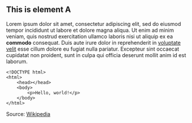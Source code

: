 ## This is element A

Lorem ipsum dolor sit amet, consectetur adipiscing elit, sed do eiusmod tempor incididunt ut labore et dolore magna aliqua. Ut enim ad minim veniam, quis nostrud exercitation ullamco laboris nisi ut aliquip ex ea **commodo** consequat. Duis aute irure dolor in reprehenderit in [voluptate velit](https://github.com/elamperti/mdmesh) esse cillum dolore eu fugiat nulla pariatur. Excepteur sint occaecat cupidatat non proident, sunt in culpa qui officia deserunt mollit anim id est laborum.

```
<!DOCTYPE html>
<html>
	<head></head>
	<body>
		<p>Hello, world!</p>
	</body>
</html>
```

Source: [Wikipedia](http://en.wikipedia.org/wiki/List_of_Hello_world_program_examples)